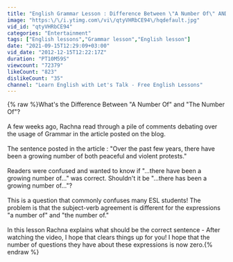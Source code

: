 ```yaml
---
title: "English Grammar Lesson : Difference Between \"A Number Of\" AND \"The Number Of\""
image: "https:\/\/i.ytimg.com\/vi\/qtyVHRbCE94\/hqdefault.jpg"
vid_id: "qtyVHRbCE94"
categories: "Entertainment"
tags: ["English lessons","Grammar lesson","English lesson"]
date: "2021-09-15T12:29:09+03:00"
vid_date: "2012-12-15T12:22:17Z"
duration: "PT10M59S"
viewcount: "72379"
likeCount: "823"
dislikeCount: "35"
channel: "Learn English with Let's Talk - Free English Lessons"
---
```

{% raw %}What's the Difference Between &quot;A Number Of&quot; and &quot;The Number Of&quot;?<br /><br />A few weeks ago, Rachna read through a pile of comments debating over the usage of Grammar in the article posted on the blog. <br /><br />The sentence posted in the article : &quot;Over the past few years, there have been a growing number of both peaceful and violent protests.&quot; <br /><br />Readers were confused and wanted to know if &quot;...there have been a growing number of...&quot; was correct. Shouldn't it be &quot;...there has been a growing number of...&quot;?<br /><br />This is a question that commonly confuses many ESL students! The problem is that the subject-verb agreement is different for the expressions &quot;a number of&quot; and &quot;the number of.&quot; <br /><br />In this lesson Rachna explains what should be the correct sentence - After watching the video, I hope that clears things up for you! I hope that the number of questions they have about these expressions is now zero.{% endraw %}
